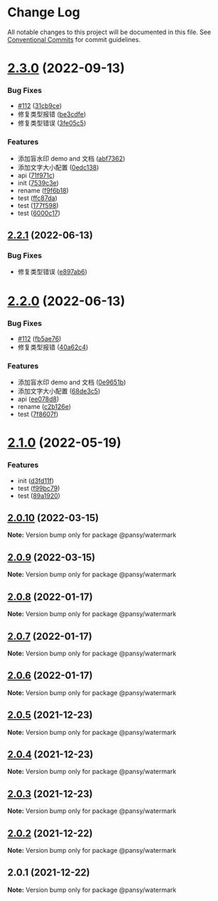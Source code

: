 # Change Log

All notable changes to this project will be documented in this file.
See [Conventional Commits](https://conventionalcommits.org) for commit guidelines.

# [2.3.0](https://github.com/pansyjs/watermark/compare/@pansy/watermark@2.2.1...@pansy/watermark@2.3.0) (2022-09-13)


### Bug Fixes

* [#112](https://github.com/pansyjs/watermark/issues/112) ([31cb9ce](https://github.com/pansyjs/watermark/commit/31cb9ce1bb58295865726d96534ae93d0f8fea14))
* 修复类型报错 ([be3cdfe](https://github.com/pansyjs/watermark/commit/be3cdfe030437b140bf526d517d8508d66c80026))
* 修复类型错误 ([3fe05c5](https://github.com/pansyjs/watermark/commit/3fe05c56a14579ca64a4b2061162fdb36bbd76f9))


### Features

* 添加盲水印 demo and 文档 ([abf7362](https://github.com/pansyjs/watermark/commit/abf73629d0464688c48b1df29a414b7d5cdd41e0))
* 添加文字大小配置 ([0edc138](https://github.com/pansyjs/watermark/commit/0edc1387a44bddbf20bb5897c773a712c82d0831))
* api ([71f971c](https://github.com/pansyjs/watermark/commit/71f971c34fa2a2fd9c0dceed3efb4d7e580f749d))
* init ([7539c3e](https://github.com/pansyjs/watermark/commit/7539c3e50656bbb00f36a7fd1b7781395a386cb5))
* rename ([f9f6b18](https://github.com/pansyjs/watermark/commit/f9f6b18585e3f141bb754051b29959b7f630b350))
* test ([ffc87da](https://github.com/pansyjs/watermark/commit/ffc87dad26c6ac990539200737f09c98a2d29c92))
* test ([177f598](https://github.com/pansyjs/watermark/commit/177f5986933866663171772d96369c4a5a0fc3be))
* test ([6000c17](https://github.com/pansyjs/watermark/commit/6000c17b0082edb449135b38bd758256228fac46))





## [2.2.1](https://github.com/pansyjs/watermark/compare/@pansy/watermark@2.2.0...@pansy/watermark@2.2.1) (2022-06-13)


### Bug Fixes

* 修复类型错误 ([e897ab6](https://github.com/pansyjs/watermark/commit/e897ab6ae15bf2ccc9178fd8b0e53e568158c6b0))





# [2.2.0](https://github.com/pansyjs/watermark/compare/@pansy/watermark@2.1.0...@pansy/watermark@2.2.0) (2022-06-13)


### Bug Fixes

* [#112](https://github.com/pansyjs/watermark/issues/112) ([fb5ae76](https://github.com/pansyjs/watermark/commit/fb5ae76a85f3a893ae6a490ebe6b96bff6148c23))
* 修复类型报错 ([40a62c4](https://github.com/pansyjs/watermark/commit/40a62c42efea6c539bb01abc9532b82fb83a05d4))


### Features

* 添加盲水印 demo and 文档 ([0e9651b](https://github.com/pansyjs/watermark/commit/0e9651b91759f10cbdf3a5a56083f7b0f43a56b6))
* 添加文字大小配置 ([68de3c5](https://github.com/pansyjs/watermark/commit/68de3c56bc0475eb7f88c13328c9897b87b4cbe9))
* api ([ee078d8](https://github.com/pansyjs/watermark/commit/ee078d809d935d6535ee3df01898b075a62d53b5))
* rename ([c2b126e](https://github.com/pansyjs/watermark/commit/c2b126e0560eaf784ddc6456e627a6c144a25486))
* test ([7f8607f](https://github.com/pansyjs/watermark/commit/7f8607ffd6eafcf240bb845917fc51a411e79550))





# [2.1.0](https://github.com/pansyjs/watermark/compare/@pansy/watermark@2.0.10...@pansy/watermark@2.1.0) (2022-05-19)


### Features

* init ([d3fd11f](https://github.com/pansyjs/watermark/commit/d3fd11fde95c3ea7aacd2c1760176a38c1d25cc5))
* test ([f99bc79](https://github.com/pansyjs/watermark/commit/f99bc79647334a36119d6f1902a89581787ef5fc))
* test ([89a1920](https://github.com/pansyjs/watermark/commit/89a192060c521768ab1956cd0df5c9bf1405836c))





## [2.0.10](https://github.com/pansyjs/watermark/compare/@pansy/watermark@2.0.9...@pansy/watermark@2.0.10) (2022-03-15)

**Note:** Version bump only for package @pansy/watermark





## [2.0.9](https://github.com/pansyjs/watermark/compare/@pansy/watermark@2.0.8...@pansy/watermark@2.0.9) (2022-03-15)

**Note:** Version bump only for package @pansy/watermark





## [2.0.8](https://github.com/pansyjs/watermark/compare/@pansy/watermark@2.0.7...@pansy/watermark@2.0.8) (2022-01-17)

**Note:** Version bump only for package @pansy/watermark





## [2.0.7](https://github.com/pansyjs/watermark/compare/@pansy/watermark@2.0.6...@pansy/watermark@2.0.7) (2022-01-17)

**Note:** Version bump only for package @pansy/watermark





## [2.0.6](https://github.com/pansyjs/watermark/compare/@pansy/watermark@2.0.5...@pansy/watermark@2.0.6) (2022-01-17)

**Note:** Version bump only for package @pansy/watermark





## [2.0.5](https://github.com/pansyjs/watermark/compare/@pansy/watermark@2.0.4...@pansy/watermark@2.0.5) (2021-12-23)

**Note:** Version bump only for package @pansy/watermark





## [2.0.4](https://github.com/pansyjs/watermark/compare/@pansy/watermark@2.0.3...@pansy/watermark@2.0.4) (2021-12-23)

**Note:** Version bump only for package @pansy/watermark





## [2.0.3](https://github.com/pansyjs/watermark/compare/@pansy/watermark@2.0.2...@pansy/watermark@2.0.3) (2021-12-23)

**Note:** Version bump only for package @pansy/watermark





## [2.0.2](https://github.com/pansyjs/watermark/compare/@pansy/watermark@2.0.1...@pansy/watermark@2.0.2) (2021-12-22)

**Note:** Version bump only for package @pansy/watermark





## 2.0.1 (2021-12-22)

**Note:** Version bump only for package @pansy/watermark
